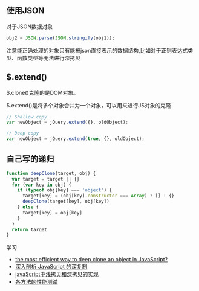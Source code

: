 ## 使用JSON
对于JSON数据对象
```js
obj2 = JSON.parse(JSON.stringify(obj1));
```
注意能正确处理的对象只有能被json直接表示的数据结构,比如对于正则表达式类型、函数类型等无法进行深拷贝

## $.extend()
$.clone()克隆的是DOM对象。

$.extend()是将多个对象合并为一个对象，可以用来进行JS对象的克隆
```js
// Shallow copy
var newObject = jQuery.extend({}, oldObject);

// Deep copy
var newObject = jQuery.extend(true, {}, oldObject);
```

## 自己写的递归
```js
function deepClone(target, obj) {
  var target = target || {}
  for (var key in obj) {
    if (typeof obj[key] === 'object') {
      target[key] = (obj[key].constructor === Array) ? [] : {}
      deepClone(target[key], obj[key])
    } else {
      target[key] = obj[key]
    }
  }
  return target
}
```

学习
- [the most efficient way to deep clone an object in JavaScript?](https://stackoverflow.com/questions/122102/what-is-the-most-efficient-way-to-deep-clone-an-object-in-javascript)
- [深入剖析 JavaScript 的深复制](http://jerryzou.com/posts/dive-into-deep-clone-in-javascript/)
- [javaScript中浅拷贝和深拷贝的实现](https://github.com/wengjq/Blog/issues/3)
- [各方法的性能测试](http://jsben.ch/bWfk9)
